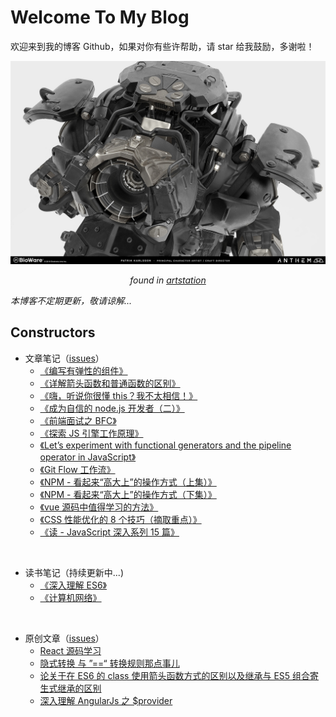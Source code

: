 # Welcome To My Blog

欢迎来到我的博客 Github，如果对你有些许帮助，请 star 给我鼓励，多谢啦！

![./image_1.jpg](./assets/image_1.jpg)
_<p style="text-align: center;">found in [artstation](https://www.artstation.com/)</p>_

_本博客不定期更新，敬请谅解..._

## Constructors

- 文章笔记（[issues](https://github.com/wangsiyuan0215/blog/issues)）
  - [《编写有弹性的组件》](https://github.com/wangsiyuan0215/blog/issues/13)
  - [《详解箭头函数和普通函数的区别》](https://github.com/wangsiyuan0215/blog/issues/12)
  - [《嗨，听说你很懂 this？我不太相信！》](https://github.com/wangsiyuan0215/blog/issues/11)
  - [《成为自信的 node.js 开发者（二）》](https://github.com/wangsiyuan0215/blog/issues/10)
  - [《前端面试之 BFC》](https://github.com/wangsiyuan0215/blog/issues/9)
  - [《探索 JS 引擎工作原理》](https://github.com/wangsiyuan0215/blog/issues/8)
  - [《Let’s experiment with functional generators and the pipeline operator in JavaScript》](https://github.com/wangsiyuan0215/blog/issues/7)
  - [《Git Flow 工作流》](https://github.com/wangsiyuan0215/blog/issues/17)
  - [《NPM - 看起来“高大上”的操作方式（上集）》](https://github.com/wangsiyuan0215/blog/issues/16)
  - [《NPM - 看起来“高大上”的操作方式（下集）》](https://github.com/wangsiyuan0215/blog/issues/15)
  - [《vue 源码中值得学习的方法》](https://github.com/wangsiyuan0215/blog/issues/18)
  - [《CSS 性能优化的 8 个技巧（摘取重点）》](https://github.com/wangsiyuan0215/blog/issues/19)
  - [《读 - JavaScript 深入系列 15 篇》](https://github.com/wangsiyuan0215/blog/issues/20)

<br />

- 读书笔记（持续更新中...)
  - [《深入理解 ES6》](https://github.com/wangsiyuan0215/blog/tree/master/reading-notes/understanding-es6)
  - [《计算机网络》](https://github.com/wangsiyuan0215/blog/tree/master/reading-notes/cs-network)

<br />

- 原创文章（[issues](https://github.com/wangsiyuan0215/blog/issues)）
  - [React 源码学习](https://github.com/wangsiyuan0215/blog/tree/master/react-reading-notes)
  - [隐式转换 与 ”==“ 转换规则那点事儿](https://github.com/wangsiyuan0215/blog/issues/6)
  - [论关于在 ES6 的 class 使用箭头函数方式的区别以及继承与 ES5 组合寄生式继承的区别](https://github.com/wangsiyuan0215/blog/issues/5)
  - [深入理解 AngularJs 之 $provider](https://github.com/wangsiyuan0215/blog/issues/14)
